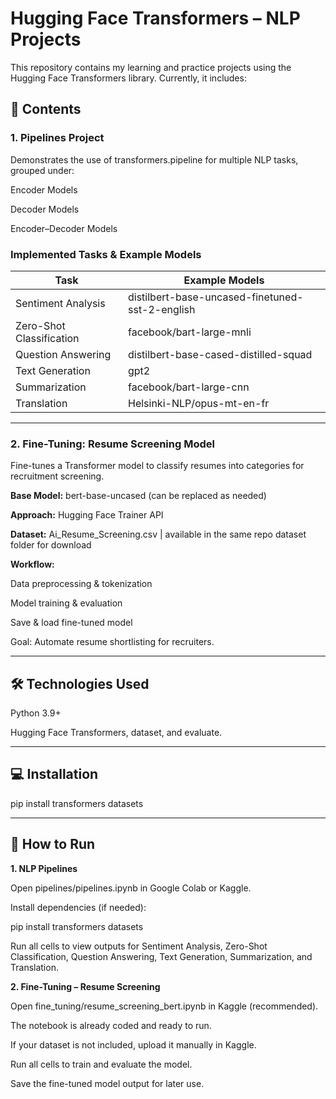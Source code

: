 # **Hugging Face Transformers – NLP Projects**

This repository contains my learning and practice projects using the Hugging Face Transformers library.
Currently, it includes:

## **📌 Contents**
### **1. Pipelines Project**

Demonstrates the use of transformers.pipeline for multiple NLP tasks, grouped under:

Encoder Models

Decoder Models

Encoder–Decoder Models

### **Implemented Tasks & Example Models**

| Task | Example Models |
|------|----------------|
| Sentiment Analysis | distilbert-base-uncased-finetuned-sst-2-english |
| Zero-Shot Classification | facebook/bart-large-mnli |
| Question Answering | distilbert-base-cased-distilled-squad |
| Text Generation | gpt2 |
| Summarization | facebook/bart-large-cnn |
| Translation | Helsinki-NLP/opus-mt-en-fr |


----

### **2. Fine-Tuning: Resume Screening Model**

Fine-tunes a Transformer model to classify resumes into categories for recruitment screening.

**Base Model:** bert-base-uncased (can be replaced as needed)

**Approach:** Hugging Face Trainer API

**Dataset:** Ai_Resume_Screening.csv | available in the same repo dataset folder for download

**Workflow:**

Data preprocessing & tokenization

Model training & evaluation

Save & load fine-tuned model

Goal: Automate  resume shortlisting for recruiters.

------

##  **🛠 Technologies Used**

Python 3.9+

Hugging Face Transformers, dataset, and evaluate.

-------

##  **💻 Installation**
pip install transformers datasets

-----

## **🚀 How to Run**
**1. NLP Pipelines**

Open pipelines/pipelines.ipynb in Google Colab or Kaggle.

Install dependencies (if needed):

pip install transformers datasets


Run all cells to view outputs for Sentiment Analysis, Zero-Shot Classification, Question Answering, Text Generation, Summarization, and Translation.

**2. Fine-Tuning – Resume Screening**

Open fine_tuning/resume_screening_bert.ipynb in Kaggle (recommended).

The notebook is already coded and ready to run.

If your dataset is not included, upload it manually in Kaggle.

Run all cells to train and evaluate the model.

Save the fine-tuned model output for later use.
